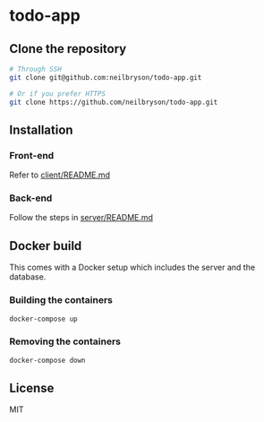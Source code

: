 # todo-app

## Clone the repository

```bash
# Through SSH
git clone git@github.com:neilbryson/todo-app.git

# Or if you prefer HTTPS
git clone https://github.com/neilbryson/todo-app.git
```

## Installation

### Front-end

Refer to [client/README.md](client/README.md)

### Back-end

Follow the steps in [server/README.md](server/README.md)

## Docker build

This comes with a Docker setup which includes the server and the database.

### Building the containers

```bash
docker-compose up
```

### Removing the containers

```bash
docker-compose down
```

## License
MIT
